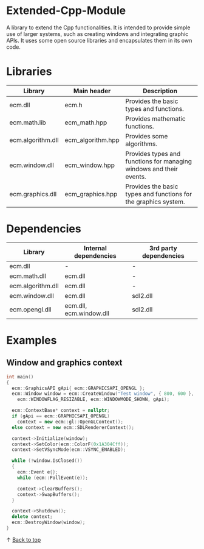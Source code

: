 # Extended-Cpp-Module
A library to extend the Cpp functionalities. It is intended to provide simple use of larger systems, such as creating windows and integrating graphic APIs. It uses some open source libraries and encapsulates them in its own code.

# Libraries
|Library|Main header|Description
|-|-|-
|ecm.dll|ecm.h|Provides the basic types and functions.
|ecm.math.lib|ecm_math.hpp|Provides mathematic functions.
|ecm.algorithm.dll|ecm_algorithm.hpp|Provides some algorithms.
|ecm.window.dll|ecm_window.hpp|Provides types and functions for managing windows and their events.
|ecm.graphics.dll|ecm_graphics.hpp|Provides the basic types and functions for the graphics system.

# Dependencies
|Library|Internal dependencies|3rd party dependencies
|-|-|-
|ecm.dll|-|-
|ecm.math.dll|ecm.dll|-
|ecm.algorithm.dll|ecm.dll|-
|ecm.window.dll|ecm.dll|sdl2.dll
|ecm.opengl.dll|ecm.dll, ecm.window.dll|sdl2.dll

# Examples
## Window and graphics context
```cpp
int main()
{
  ecm::GraphicsAPI gApi{ ecm::GRAPHICSAPI_OPENGL };
  ecm::Window window = ecm::CreateWindow("Test window", { 800, 600 },
    ecm::WINDOWFLAG_RESIZABLE, ecm::WINDOWMODE_SHOWN, gApi);

  ecm::ContextBase* context = nullptr;
  if (gApi == ecm::GRAPHICSAPI_OPENGL)
    context = new ecm::gl::OpenGLContext();
  else context = new ecm::SDLRendererContext();

  context->Initialize(window);
  context->SetColor(ecm::ColorF(0x1A304Cff));
  context->SetVSyncMode(ecm::VSYNC_ENABLED);

  while (!window.IsClosed())
  {
    ecm::Event e{};
    while (ecm::PollEvent(e));

    context->ClearBuffers();
    context->SwapBuffers();
  }

  context->Shutdown();
  delete context;
  ecm::DestroyWindow(window);
}
```

&uarr; [Back to top](#top)
